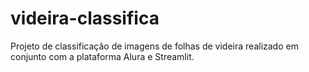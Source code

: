 # videira-classifica

Projeto de classificação de imagens de folhas de videira realizado em conjunto com a plataforma Alura e Streamlit.
